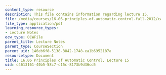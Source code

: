 ```yaml
---
content_type: resource
description: This file contains information regarding lecture 15.
file: /media/courses/16-06-principles-of-automatic-control-fall-2012/c461316140b558c7c15c8173b9d36cd5_MIT16_06F12_Lecture_15.pdf
file_type: application/pdf
learning_resource_types:
- Lecture Notes
ocw_type: OCWFile
parent_title: Lecture Notes
parent_type: CourseSection
parent_uid: 146eb6f8-5138-3842-1748-ea1b6952187a
resourcetype: Document
title: 16.06 Principles of Automatic Control, Lecture 15
uid: c4613161-40b5-58c7-c15c-8173b9d36cd5
---
```

